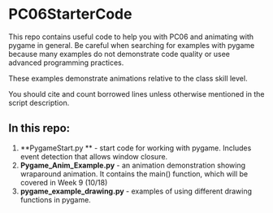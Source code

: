 # PC06StarterCode

This repo contains useful code to help you with PC06 and animating with pygame in general. Be careful when searching for examples with pygame because many examples do not demonstrate code quality or usee advanced programming practices.

These examples demonstrate animations relative to the class skill level.

You should cite and count borrowed lines unless otherwise mentioned in the script description.

## In this repo:
1. **PygameStart.py ** - start code for working with pygame. Includes event detection that allows window closure.
2. **Pygame_Anim_Example.py** - an animation demonstration showing wraparound animation. It contains the main() function, which will be covered in Week 9 (10/18)
3. **pygame_example_drawing.py** - examples of using different drawing functions in pygame.
